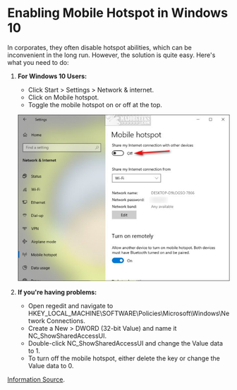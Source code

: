 # Enabling Mobile Hotspot in Windows 10

In corporates, they often disable hotspot abilities, which can be inconvenient in the long run. However, the solution is quite easy. Here's what you need to do:

1. **For Windows 10 Users:**
   - Click Start > Settings > Network & internet.
   - Click on Mobile hotspot.
   - Toggle the mobile hotspot on or off at the top.

   ![alt text](hotspotSettingsPage.png)

2. **If you're having problems:**
   - Open regedit and navigate to HKEY_LOCAL_MACHINE\SOFTWARE\Policies\Microsoft\Windows\Network Connections.
   - Create a New > DWORD (32-bit Value) and name it NC_ShowSharedAccessUI.
   - Double-click NC_ShowSharedAccessUI and change the Value data to 1.
   - To turn off the mobile hotspot, either delete the key or change the Value data to 0.

[Information Source](https://www.majorgeeks.com/content/page/enable_or_disable_mobile_hotspot_in_windows_10.html).
